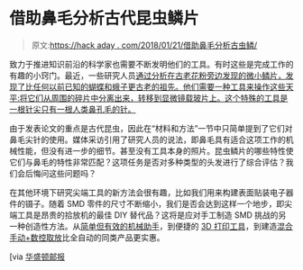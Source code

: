 # 借助鼻毛分析古代昆虫鳞片

> 原文:[https://hack aday . com/2018/01/21/借助鼻毛分析古虫鳞/](https://hackaday.com/2018/01/21/ancient-insect-scales-analyzed-with-help-of-nose-hair/)

致力于推进知识前沿的科学家也需要不断发明他们的工具。有时这些是完成工作的有趣的小窍门。最近，一些研究人员[通过分析在古老花粉旁边发现的微小鳞片，发现了比任何以前已知的蝴蝶和蛾子更古老的祖先。他们需要一种工具来操作这些天平:将它们从周围的碎片中分离出来，转移到显微镜载玻片上。这个特殊的工具是一根针尖只有一根人类鼻孔毛的针。](https://www.nytimes.com/2018/01/10/science/fossils-butterflies-moths.html)

由于发表论文的重点是古代昆虫，因此在“材料和方法”一节中只简单提到了它们对鼻毛尖针的使用。媒体采访引用了研究人员的说法，即鼻毛具有适合这项工作的机械性能，但没有进一步的细节。甚至没有工具本身的照片。昆虫鳞片的哪些特性使它们与鼻毛的特性非常匹配？这项任务是否对多种类型的头发进行了综合评估？我们会后悔问这些问题吗？

在其他环境下研究尖端工具的新方法会很有趣，比如我们用来构建表面贴装电子器件的镊子。随着 SMD 零件的尺寸不断缩小，我们是否会达到这样一个地步，即尖端工具是昂贵的拾放机的最佳 DIY 替代品？这将是应对手工制造 SMD 挑战的另一种创造性方法。从[简单但有效的机械助手](https://hackaday.com/2015/02/05/diy-smd-twofer-manual-pick-and-place-and-the-beak/)，到便捷的 [3D 打印工具](https://hackaday.com/2014/12/31/3d-printed-smd-tool/)，到建造[混合手动+数控取放](https://hackaday.com/2017/08/29/hackaday-prize-entry-a-manual-cnc-pick-and-place-machine/)比全自动的同类产品更实惠。

[via [华盛顿邮报](https://www.washingtonpost.com/news/speaking-of-science/wp/2018/01/10/exquisite-fossils-show-butterflies-appeared-before-there-were-flowers-to-pollinate)